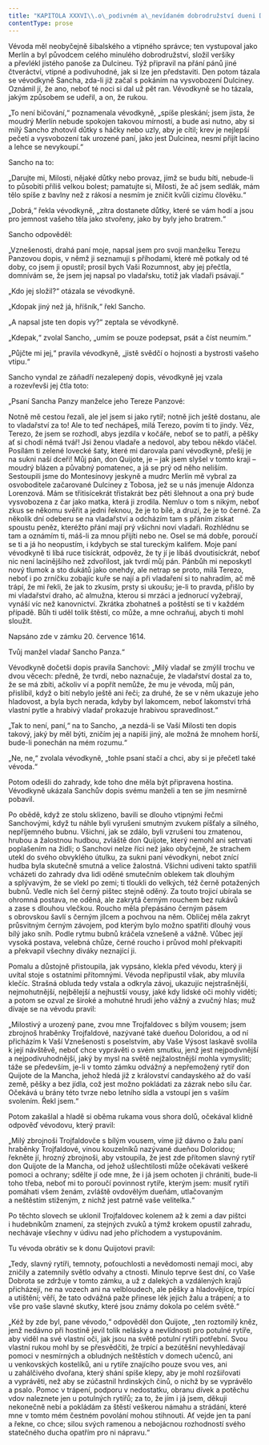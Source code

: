 ```yaml
---
title: "KAPITOLA XXXVI\\.o\_podivném a\_nevídaném dobrodružství dueni Doloridy, nazývané také hraběnkou Trojfaldovou, a\_o\_dopisu Sancha Panzy jeho manželce Tereze Sanchové\\."
contentType: prose
---
```


Vévoda měl neobyčejně šibalského a vtipného správce; ten vystupoval jako Merlín a byl původcem celého minulého dobrodružství, složil veršíky a převlékl jistého panoše za Dulcineu. Týž připravil na přání pánů jiné čtveráctví, vtipné a podivuhodné, jak si lze jen představiti. Den potom tázala se vévodkyně Sancha, zda-li již začal s pokáním na vysvobození Dulciney. Oznámil jí, že ano, neboť té noci si dal už pět ran. Vévodkyně se ho tázala, jakým způsobem se udeřil, a on, že rukou.

„To není bičování,“ poznamenala vévodkyně, „spíše pleskání; jsem jista, že moudrý Merlín nebude spokojen takovou mírností, a bude asi nutno, aby si milý Sancho zhotovil důtky s háčky nebo uzly, aby je cítil; krev je nejlepší pečetí a vysvobození tak urozené paní, jako jest Dulcinea, nesmí přijít lacino a lehce se nevykoupí.“

Sancho na to:

„Darujte mi, Milosti, nějaké důtky nebo provaz, jímž se budu bíti, nebude-li to působiti příliš velkou bolest; pamatujte si, Milosti, že ač jsem sedlák, mám tělo spíše z bavlny než z rákosí a nesmím je zničit kvůli cizímu člověku.“

„Dobrá,“ řekla vévodkyně, „zítra dostanete důtky, které se vám hodí a jsou pro jemnost vašeho těla jako stvořeny, jako by byly jeho bratrem.“

Sancho odpověděl:

„Vznešenosti, drahá paní moje, napsal jsem pro svoji manželku Terezu Panzovou dopis, v němž ji seznamuji s příhodami, které mě potkaly od té doby, co jsem ji opustil; prosil bych Vaši Rozumnost, aby jej přečtla, domnívám se, že jsem jej napsal po vladařsku, totiž jak vladaři psávají.“

„Kdo jej složil?“ otázala se vévodkyně.

„Kdopak jiný než já, hříšník,“ řekl Sancho.

„A napsal jste ten dopis vy?“ zeptala se vévodkyně.

„Kdepak,“ zvolal Sancho, „umím se pouze podepsat, psát a číst neumím.“

„Půjčte mi jej,“ pravila vévodkyně, „jistě svědčí o hojnosti a bystrosti vašeho vtipu.“

Sancho vyndal ze záňadří nezalepený dopis, vévodkyně jej vzala a rozevřevši jej čtla toto:

  

„Psaní Sancha Panzy manželce jeho Tereze Panzové:

Notně mě cestou řezali, ale jel jsem si jako rytíř; notně jich ještě dostanu, ale to vladařství za to! Ale to teď nechápeš, milá Terezo, povím ti to jindy. Věz, Terezo, že jsem se rozhodl, abys jezdila v kočáře, neboť se to patří, a pěšky ať si chodí němá tvář! Jsi ženou vladaře a nedovol, aby tebou někdo vláčel. Posílám ti zelené lovecké šaty, které mi darovala paní vévodkyně, přešij je na sukni naší dceři! Můj pán, don Quijote, je – jak jsem slyšel v tomto kraji – moudrý blázen a půvabný pomatenec, a já se prý od něho neliším. Sestoupili jsme do Montesínovy jeskyně a mudrc Merlín mě vybral za osvoboditele začarované Dulciney z Tobosa, jež se u nás jmenuje Aldonza Lorenzová. Mám se třitisícekrát třistakrát bez pěti šlehnout a ona prý bude vysvobozena z čar jako matka, která ji zrodila. Nemluv o tom s nikým, neboť zkus se někomu svěřit a jedni řeknou, že je to bílé, a druzí, že je to černé. Za několik dní odeberu se na vladařství a odcházím tam s přáním získat spoustu peněz, kteréžto přání mají prý všichni noví vladaři. Rozhlédnu se tam a oznámím ti, máš-li za mnou přijíti nebo ne. Osel se má dobře, poroučí se ti a já ho neopustím, i kdybych se stal tureckým kalifem. Moje paní vévodkyně ti líbá ruce tisíckrát, odpověz, že ty jí je líbáš dvoutisíckrát, neboť nic není lacinějšího než zdvořilost, jak tvrdí můj pán. Pánbůh mi neposkytl nový tlumok a sto dukátů jako onehdy, ale netrap se proto, milá Terezo, neboť i po zrníčku zobajíc kuře se nají a při vladaření si to nahradím, ač mě trápí, že mi řekli, že jak to zkusím, prsty si ukoušu; je-li to pravda, přišlo by mi vladařství draho, ač almužna, kterou si mrzáci a jednorucí vyžebrají, vynáší víc než kanovnictví. Zkrátka zbohatneš a poštěstí se ti v každém případě. Bůh ti uděl tolik štěstí, co může, a mne ochraňuj, abych ti mohl sloužit.

Napsáno zde v zámku 20. července 1614.

Tvůj manžel vladař Sancho Panza.“

Vévodkyně dočetši dopis pravila Sanchovi: „Milý vladař se zmýlil trochu ve dvou věcech: předně, že tvrdí, nebo naznačuje, že vladařství dostal za to, že se má zbíti, ačkoliv ví a popřít nemůže, že mu je vévoda, můj pán, přislíbil, když o bití nebylo ještě ani řeči; za druhé, že se v něm ukazuje jeho hladovost, a byla bych nerada, kdyby byl lakomcem, neboť lakomství trhá vlastní pytle a hrabivý vladař prokazuje hrabivou spravedlnost.“

„Tak to není, paní,“ na to Sancho, „a nezdá-li se Vaší Milosti ten dopis takový, jaký by měl býti, zničím jej a napíši jiný, ale možná že mnohem horší, bude-li ponechán na mém rozumu.“

„Ne, ne,“ zvolala vévodkyně, „tohle psaní stačí a chci, aby si je přečetl také vévoda.“

Potom odešli do zahrady, kde toho dne měla být připravena hostina. Vévodkyně ukázala Sanchův dopis svému manželi a ten se jím nesmírně pobavil.

Po obědě, když ze stolu sklizeno, bavili se dlouho vtipnými řečmi Sanchovými, když tu náhle byli vyrušeni smutným zvukem píšťaly a silného, nepříjemného bubnu. Všichni, jak se zdálo, byli vzrušeni tou zmatenou, hrubou a žalostnou hudbou, zvláště don Quijote, který nemohl ani setrvati poplašením na židli; o Sanchovi nelze říci než jako obyčejně, že strachem utekl do svého obvyklého útulku, za sukni paní vévodkyni, nebot znící hudba byla skutečně smutná a velice žalostná. Všichni udiveni takto spatřili vcházeti do zahrady dva lidi oděné smutečním oblekem tak dlouhým a splývavým, že se vlekl po zemi; ti tloukli do velkých, též černě potažených bubnů. Vedle nich šel černý pištec stejně oděný. Za touto trojicí ubírala se ohromná postava, ne oděná, ale zakrytá černým rouchem bez rukávů a zase s dlouhou vlečkou. Roucho měla přepásáno černým pásem s obrovskou šavlí s černým jílcem a pochvou na něm. Obličej měla zakryt průsvitným černým závojem, pod kterým bylo možno spatřiti dlouhý vous bílý jako sníh. Podle rytmu bubnů kráčela vznešeně a vážně. Vůbec její vysoká postava, velebná chůze, černé roucho i průvod mohl překvapiti a překvapil všechny diváky neznající ji.

Pomalu a důstojně přistoupila, jak vypsáno, klekla před vévodu, který ji uvítal stoje s ostatními přítomnými. Vévoda nepřipustil však, aby mluvila klečíc. Strašná obluda tedy vstala a odkryla závoj, ukazujíc nejstrašnější, nejmohutnější, nejbělejší a nejhustší vousy, jaké kdy lidské oči mohly viděti; a potom se ozval ze široké a mohutné hrudi jeho vážný a zvučný hlas; muž dívaje se na vévodu pravil:

„Milostivý a urozený pane, zvou mne Trojfaldovec s bílým vousem; jsem zbrojnoš hraběnky Trojfaldové, nazývané také dueňou Doloridou, a od ní přicházím k Vaší Vznešenosti s poselstvím, aby Vaše Výsost laskavě svolila k její návštěvě, neboť chce vyprávěti o svém smutku, jenž jest nejpodivnější a nejpodivuhodnější, jaký by mysl na světě nejžalostnější mohla vymysliti; táže se především, je-li v tomto zámku odvážný a nepřemožený rytíř don Quijote de la Mancha, jehož hledá již z království candayského až do vaší země, pěšky a bez jídla, což jest možno pokládati za zázrak nebo sílu čar. Očekává u brány této tvrze nebo letního sídla a vstoupí jen s vaším svolením. Řekl jsem.“

Potom zakašlal a hladě si oběma rukama vous shora dolů, očekával klidně odpověď vévodovu, který pravil:

„Milý zbrojnoši Trojfaldovče s bílým vousem, víme již dávno o žalu paní hraběnky Trojfaldové, vinou kouzelníků nazývané dueňou Doloridou; řekněte jí, hrozný zbrojnoši, aby vstoupila, že jest zde přítomen slavný rytíř don Quijote de la Mancha, od jehož ušlechtilosti může očekávati veškeré pomoci a ochrany; sdělte jí ode mne, že i já jsem ochoten ji chrániti, bude-li toho třeba, neboť mi to poroučí povinnost rytíře, kterým jsem: musíť rytíři pomáhati všem ženám, zvláště ovdovělým dueňám, utlačovaným a neštěstím stiženým, z nichž jest patrně vaše velitelka.“

Po těchto slovech se uklonil Trojfaldovec kolenem až k zemi a dav pištci i hudebníkům znamení, za stejných zvuků a týmž krokem opustil zahradu, nechávaje všechny v údivu nad jeho příchodem a vystupováním.

Tu vévoda obrátiv se k donu Quijotovi pravil:

„Tedy, slavný rytíři, temnoty, poťouchlosti a nevědomosti nemají moci, aby zničily a zatemnily světlo odvahy a ctnosti. Minulo teprve šest dní, co Vaše Dobrota se zdržuje v tomto zámku, a už z dalekých a vzdálených krajů přicházejí, ne na vozech ani na velbloudech, ale pěšky a hladovějíce, trpící a utištění; věří, že tato odvážná paže přinese lék jejich žalu a trápení; a to vše pro vaše slavné skutky, které jsou známy dokola po celém světě.“

„Kéž by zde byl, pane vévodo,“ odpověděl don Quijote, „ten roztomilý kněz, jenž nedávno při hostině jevil tolik nelásky a nevlídnosti pro potulné rytíře, aby viděl na své vlastní oči, jak jsou na světě potulní rytíři potřební. Svou vlastní rukou mohl by se přesvědčiti, že trpící a bezútěšní nevyhledávají pomoci v nesmírných a obludných neštěstích v domech učenců, ani u venkovských kostelíků, ani u rytíře znajícího pouze svou ves, ani u zahálčivého dvořana, který shání spíše klepy, aby je mohl rozšiřovati a vyprávěti, než aby se zúčastnil hrdinských činů, o nichž by se vyprávělo a psalo. Pomoc v trápení, podporu v nedostatku, obranu dívek a potěchu vdov naleznete jen u potulných rytířů; za to, že jím i já jsem, děkuji nekonečně nebi a pokládám za štěstí veškerou námahu a strádání, které mne v tomto mém čestném povolání mohou stihnouti. Ať vejde jen ta paní a řekne, co chce; silou svých ramenou a nebojácnou rozhodností svého statečného ducha opatřím pro ni nápravu.“
